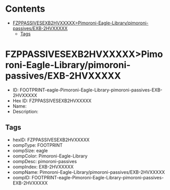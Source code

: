 



Contents
========

* [FZPPASSIVESEXB2HVXXXXX>Pimoroni-Eagle-Library/pimoroni-passives/EXB-2HVXXXXX](#fzppassivesexb2hvxxxxxpimoroni-eagle-librarypimoroni-passivesexb-2hvxxxxx)
	* [Tags](#tags)

# FZPPASSIVESEXB2HVXXXXX>Pimoroni-Eagle-Library/pimoroni-passives/EXB-2HVXXXXX

- ID: FOOTPRINT-eagle-Pimoroni-Eagle-Library-pimoroni-passives-EXB-2HVXXXXX
- Hex ID: FZPPASSIVESEXB2HVXXXXX
- Name: 
- Description: 

## Tags

- hexID: FZPPASSIVESEXB2HVXXXXX
- oompType: FOOTPRINT
- oompSize: eagle
- oompColor: Pimoroni-Eagle-Library
- oompDesc: pimoroni-passives
- oompIndex: EXB-2HVXXXXX
- oompName: Pimoroni-Eagle-Library/pimoroni-passives/EXB-2HVXXXXX
- oompID: FOOTPRINT-eagle-Pimoroni-Eagle-Library-pimoroni-passives-EXB-2HVXXXXX
